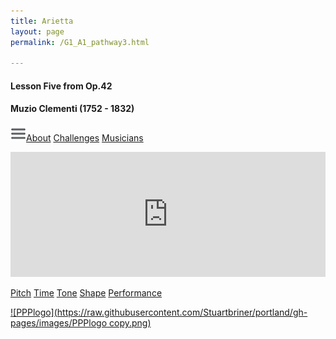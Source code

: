 ```yaml
---
title: Arietta
layout: page
permalink: /G1_A1_pathway3.html

---
```


#### Lesson Five from Op.42

#### Muzio Clementi (1752 - 1832)



[![Menulogo](https://raw.githubusercontent.com/Stuartbriner/portland/gh-pages/images/menu.png)](menu.html)[About](G1_A1_about.html)
[Challenges](G1_A1_challenges.html)
[Musicians](G1_A1_exam.html)




<iframe width="100%" height="200" scrolling="no" frameborder="no" src="https://w.soundcloud.com/player/?url=https%3A//api.soundcloud.com/tracks/186949914%3Fsecret_token%3Ds-dzFHo&amp;auto_play=false&amp;hide_related=false&amp;show_comments=true&amp;show_user=true&amp;show_reposts=false&amp;visual=true"></iframe>

<a href="G1_A1_about.html" class="button expand">Pitch</a>
<a href="#" class="button expand">Time</a>
<a href="#" class="button expand" >Tone</a>
<a href="#" class="button expand" >Shape</a>
<a href="#" class="button expand" >Performance</a>


[![PPPlogo](https://raw.githubusercontent.com/Stuartbriner/portland/gh-pages/images/PPPlogo copy.png)](https://itunes.apple.com/gb/app/abrsm-piano-practice-partner/id891238739?mt=8)

